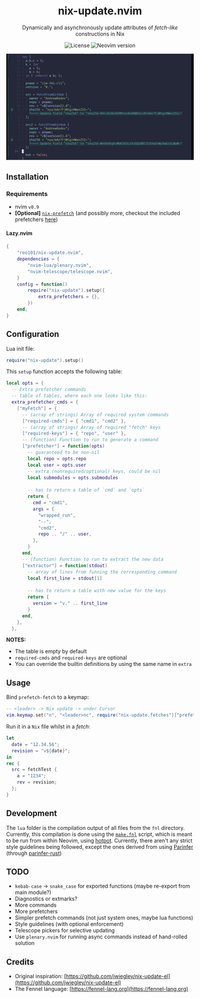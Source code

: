<div align="center">

# nix-update.nvim

Dynamically and asynchronously update attributes of *fetch-like* constructions in Nix

![License](https://img.shields.io/github/license/reo101/nix-update.nvim)
![Neovim version](https://img.shields.io/badge/Neovim-0.9-57A143?logo=neovim)

</div>

<!-- panvimdoc-ignore-start -->

![demo image](https://raw.githubusercontent.com/reo101/nix-update.nvim/images/images/multiple_fetches.png)

<!-- panvimdoc-ignore-end -->

## Installation

### Requirements

- nvim `v0.9`
- **[Optional]** [`nix-prefetch`](https://github.com/msteen/nix-prefetch) (and possibly more, checkout the included prefetchers [here](./fnl/nix-update/prefetchers.fnl))

#### Lazy.nvim

```lua
{
    "reo101/nix-update.nvim",
    dependencies = {
        "nvim-lua/plenary.nvim",
        "nvim-telescope/telescope.nvim",
    }
    config = function()
        require("nix-update").setup({
            extra_prefetchers = {},
        })
    end,
}
```

## Configuration

Lua init file:
```lua
require("nix-update").setup()
```

This `setup` function accepts the following table:

```lua
local opts = {
  -- Extra prefetcher commands
  -- table of tables, where each one looks like this:
  extra_prefetcher_cmds = {
    ["myFetch"] = {
      -- (array of strings) Array of required system commands
      ["required-cmds"] = { "cmd1", "cmd2" },
      -- (array of strings) Array of required "fetch" keys
      ["required-keys"] = { "repo", "user" },
      -- (function) Function to run to generate a command
      ["prefetcher"] = function(opts)
        -- guaranteed to be non-nil
        local repo = opts.repo
        local user = opts.user
        -- extra (nonrequired/optional) keys, could be nil
        local submodules = opts.submodules

        -- has to return a table of `cmd` and `opts`
        return {
          cmd = "cmd1",
          args = {
            "wrapped_run",
            "--",
            "cmd2",
            repo .. "/" .. user,
          },
        }
      end,
      -- (function) Function to run to extract the new data
      ["extractor"] = function(stdout)
        -- array of lines from funning the corresponding command
        local first_line = stdout[1]

        -- has to return a table with new value for the keys
        return {
          version = "v." .. first_line
        }
      end,
    },
  },
```

**NOTES:**
- The table is empty by default
- `required-cmds` and `required-keys` are optional
- You can override the builtin definitions by using the same name in `extra`

## Usage

Bind `prefetch-fetch` to a keymap:

```lua
-- <leader> -> Nix update -> under Cursor
vim.keymap.set("n", "<leader>nc", require("nix-update.fetches")["prefetch-fetch"])
```

Run it in a `Nix` file whilst in a *fetch*:

```nix
let
  date = "12.34.56";
  revision = "v${date}";
in
rec {
  src = fetchTest {
    a = "1234";
    rev = revision;
  };
}
```

## Development

The `lua` folder is the compilation output of all files from the `fnl` directory. Currently, this compilation is done using the [`make.fnl`](./make.fnl) script, which is meant to be run from within Neovim, using [hotpot](https://github.com/rktjmp/hotpot.nvim).
Currently, there aren't any strict style guidelines being followed, except the ones derived from using [Parinfer](https://shaunlebron.github.io/parinfer) (through [parinfer-rust](https://github.com/eraserhd/parinfer-rust))

## TODO

- `kebab-case` -> `snake_case` for exported functions (maybe re-export from main module?)
- Diagnostics or extmarks?
- More commands
- More prefetchers
- Simpler prefetch commands (not just system ones, maybe lua functions)
- Style guidelines (with optional enforcement)
- Telescope pickers for selective updating
- Use `plenary.nvim` for running async commands instead of hand-rolled solution

## Credits
- Original inspiration: [https://github.com/jwiegley/nix-update-el](https://github.com/jwiegley/nix-update-el)
- The Fennel language: [https://fennel-lang.org](https://fennel-lang.org)

<!-- vim: set shiftwidth=2: -->
